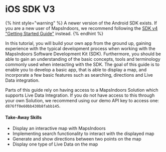 # iOS SDK V3

{% hint style="warning" %}
A newer version of the Android SDK exists. If you are a new user of MapsIndoors, we recommend following the [SDK v4 "Getting Started Guide"](https://docs.mapsindoors.com/getting-started/android/v4/) instead.
{% endhint %}

In this tutorial, you will build your own app from the ground up, gaining experience with the typical development process when working with the MapsIndoors Software Development Kit (SDK). Furthermore, you should be able to gain an understanding of the basic concepts, tools and terminology commonly used when interacting with the SDK. The goal of this guide is to enable you to develop a basic app, that is able to display a map, and incorporate a few basic features such as searching, directions and Live Data integration.

Parts of this guide rely on having access to a MapsIndoors Solution which supports Live Data Integration. If you do not have access to this through your own Solution, we recommend using our demo API key to access one: `d876ff0e60bb430b8fabb145`.

#### Take-Away Skills[​](https://docs.mapsindoors.com/getting-started/android/v3/#take-away-skills) <a href="#take-away-skills" id="take-away-skills"></a>

* Display an interactive map with MapsIndoors
* Implementing search functionality to interact with the displayed map
* Generate and show directions between two points on the map
* Display one type of Live Data on the map
